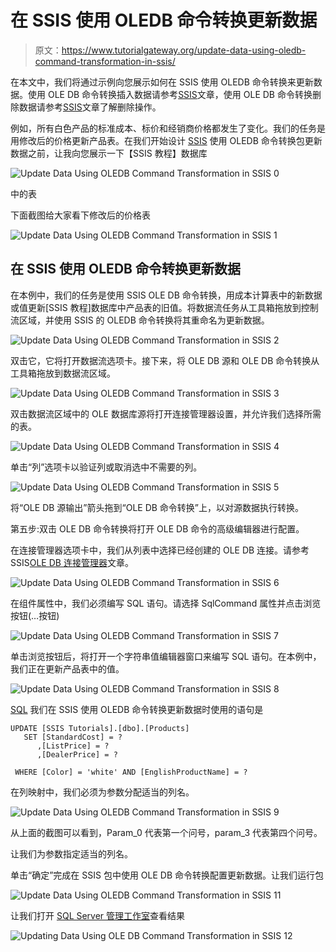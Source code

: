 # 在 SSIS 使用 OLEDB 命令转换更新数据

> 原文：<https://www.tutorialgateway.org/update-data-using-oledb-command-transformation-in-ssis/>

在本文中，我们将通过示例向您展示如何在 SSIS 使用 OLEDB 命令转换来更新数据。使用 OLE DB 命令转换插入数据请参考[SSIS](https://www.tutorialgateway.org/ole-db-command-transformation-in-ssis/)文章，使用 OLE DB 命令转换删除数据请参考[SSIS](https://www.tutorialgateway.org/delete-data-using-oledb-command-transformation-in-ssis/)文章了解删除操作。

例如，所有白色产品的标准成本、标价和经销商价格都发生了变化。我们的任务是用修改后的价格更新产品表。在我们开始设计 [SSIS](https://www.tutorialgateway.org/ssis/) 使用 OLEDB 命令转换包更新数据之前，让我向您展示一下【SSIS 教程】数据库

![Update Data Using OLEDB Command Transformation in SSIS 0](img/3151917fd145a1f040708a80cce5d7b8.png)

中的表

下面截图给大家看下修改后的价格表

![Update Data Using OLEDB Command Transformation in SSIS 1](img/830499431419287f95980b8a167708e2.png)

## 在 SSIS 使用 OLEDB 命令转换更新数据

在本例中，我们的任务是使用 SSIS OLE DB 命令转换，用成本计算表中的新数据或值更新[SSIS 教程]数据库中产品表的旧值。将数据流任务从工具箱拖放到控制流区域，并使用 SSIS 的 OLEDB 命令转换将其重命名为更新数据。

![Update Data Using OLEDB Command Transformation in SSIS 2](img/cfb3dc5b825eb190c300eb043c15bb38.png)

双击它，它将打开数据流选项卡。接下来，将 OLE DB 源和 OLE DB 命令转换从工具箱拖放到数据流区域。

![Update Data Using OLEDB Command Transformation in SSIS 3](img/b167dccdd353bb6fa497032412992ca6.png)

双击数据流区域中的 OLE 数据库源将打开连接管理器设置，并允许我们选择所需的表。

![Update Data Using OLEDB Command Transformation in SSIS 4](img/6d2bbaf881459f7756976fda59f129b8.png)

单击“列”选项卡以验证列或取消选中不需要的列。

![Update Data Using OLEDB Command Transformation in SSIS 5](img/9b981ccfd6cbb4f74188d30a55236d81.png)

将“OLE DB 源输出”箭头拖到“OLE DB 命令转换”上，以对源数据执行转换。

第五步:双击 OLE DB 命令转换将打开 OLE DB 命令的高级编辑器进行配置。

在连接管理器选项卡中，我们从列表中选择已经创建的 OLE DB 连接。请参考 SSIS[OLE DB 连接管理器](https://www.tutorialgateway.org/ole-db-connection-manager-in-ssis/)文章。

![Update Data Using OLEDB Command Transformation in SSIS 6](img/21a79dd8d3f0e7315aa3ba54a610dbed.png)

在组件属性中，我们必须编写 SQL 语句。请选择 SqlCommand 属性并点击浏览按钮(…按钮)

![Update Data Using OLEDB Command Transformation in SSIS 7](img/b39d0c5943f40356cfd237070929bb75.png)

单击浏览按钮后，将打开一个字符串值编辑器窗口来编写 SQL 语句。在本例中，我们正在更新产品表中的值。

![Update Data Using OLEDB Command Transformation in SSIS 8](img/9d8ad1b1622efc3fe387026ec8dec26b.png)

[SQL](https://www.tutorialgateway.org/sql/) 我们在 SSIS 使用 OLEDB 命令转换更新数据时使用的语句是

```
UPDATE [SSIS Tutorials].[dbo].[Products]
   SET [StandardCost] = ?
      ,[ListPrice] = ?
      ,[DealerPrice] = ?

 WHERE [Color] = 'white' AND [EnglishProductName] = ?
```

在列映射中，我们必须为参数分配适当的列名。

![Update Data Using OLEDB Command Transformation in SSIS 9](img/e68dc9e2b099a031b57146c6df117d23.png)

从上面的截图可以看到，Param_0 代表第一个问号，param_3 代表第四个问号。

让我们为参数指定适当的列名。

单击“确定”完成在 SSIS 包中使用 OLE DB 命令转换配置更新数据。让我们运行包

![Update Data Using OLEDB Command Transformation in SSIS 11](img/0c60831373da05075211685851a6de6d.png)

让我们打开 [SQL Server 管理工作室](https://www.tutorialgateway.org/sql/)查看结果

![Updating Data Using OLE DB Command Transformation in SSIS 12](img/3ac3f77cbaa8ca5901456c59e6d3e42c.png)